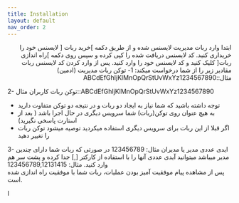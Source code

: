 ```yaml
---
title: Installation
layout: default
nav_order: 2
---
```

<p dir="rtl">
ابتدا وارد ربات مدیریت لایسنس شده و از طریق دکمه ]خرید ربات [ لایسنس خود را خریداری کنید.
کد لایسنس دریافت شده را کپی کرده و سپس روی دکمه ]راه اندازی ربات[ کلیک کنید و کد لایسنس خود را وارد کنید.
پس از وارد کردن کد لایسنس ربات مقادیر زیر را از شما درخواست میکند:
1-	توکن ربات مدیریت (ادمین)
مثال::ABCdEfGhIjKlMnOpQrStUvWxYz1234567890

2-	توکن ربات کاربران
مثال::ABCdEfGhIjKlMnOpQrStUvWxYz1234567890
-	توجه داشته باشید که شما نیاز به ایجاد دو ربات و در نتیجه دو توکن متفاوت دارید
-	به هیچ عنوان روی توکن(ربات) شما سرویس دیگری در حال اجرا باشد ( بعد از استارت پاسخی نگیرید)
-	 اگر قبلا از این ربات برای سرویس دیگری استفاده میکردید توصیه میشود توکن ربات را تغییر دهید 

3-	ایدی عددی مدیر یا مدیران
مثال: 123456789 
در صورتی که ربات شما دارای چندین مدیر میباشد میتوانید آیدی عددی آنها را با استفاده از کارکتر [,] جدا کرده و پشت سر هم وارد کنید.
مثال: 123456789,12131415	
پس از مشاهده پیام موفقیت آمیز بودن عملیات، ربات شما با موفقیت راه اندازی شده است.


</p>

ا
